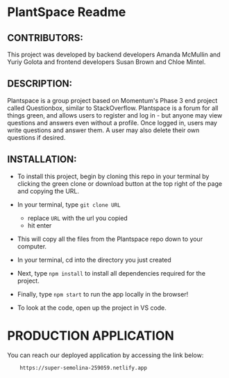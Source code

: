 # PlantSpace Readme

## CONTRIBUTORS:

This project was developed by backend developers Amanda McMullin and Yuriy Golota and frontend developers Susan Brown and Chloe Mintel.

## DESCRIPTION:

Plantspace is a group project based on Momentum's Phase 3 end project called Questionbox, similar to StackOverflow. Plantspace is a forum for all things green, and allows users to register and log in - but anyone may view questions and answers even without a profile. Once logged in, users may write questions and answer them. A user may also delete their own questions if desired.

## INSTALLATION:

- To install this project, begin by cloning this repo in your terminal by clicking the green clone or download button at the top right of the page and copying the URL.

- In your terminal, type `git clone URL`
    - replace `URL` with the url you copied
    - hit enter

- This will copy all the files from the Plantspace repo down to your computer.

- In your terminal, cd into the directory you just created

- Next, type `npm install` to install all dependencies required for the project.

- Finally, type `npm start` to run the app locally in the browser!

- To look at the code, open up the project in VS code.

# PRODUCTION APPLICATION

You can reach our deployed application by accessing the link below: 

        https://super-semolina-259059.netlify.app
